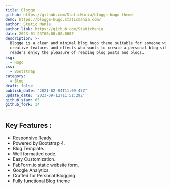 ```yaml
---
title: Blogge
github: https://github.com/StaticMania/blogge-hugo-theme
demo: https://blogge-hugo.staticmania.com/
author: Static Mania
author_link: https://github.com/StaticMania
date: 2023-01-23T00:00:00.000Z
description: >-
  Blogge is a clean and minimal blog hugo theme suitable for someone with easy
  creative features and effects who wants to create a personal blog site to make
  readers enjoy the pleasure of reading blog posts and blogs.
ssg:
  - Hugo
css:
  - Bootstrap
category:
  - Blog
draft: false
publish_date: '2021-02-04T11:09:45Z'
update_date: '2023-09-12T11:51:29Z'
github_star: 65
github_fork: 34
---
```


## Key Features :

- Responsive Ready.
- Powered by Bootstrap 4.
- Blog Template.
- Well formatted code.
- Easy Customization.
- FabForm.io static website form.
- Google Analytics.
- Crafted for Personal Blogging
- Fully functional Blog theme
